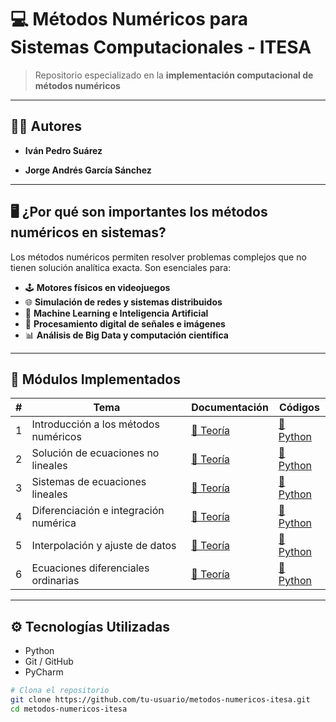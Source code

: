 # 💻 Métodos Numéricos para Sistemas Computacionales - ITESA



> Repositorio especializado en la **implementación computacional de métodos numéricos**

---

## 👨‍💻 Autores

- **Iván Pedro Suárez**  

- **Jorge Andrés García Sánchez**  

---

## 🖥️ ¿Por qué son importantes los métodos numéricos en sistemas?

Los métodos numéricos permiten resolver problemas complejos que no tienen solución analítica exacta. Son esenciales para:

- 🕹️ **Motores físicos en videojuegos**  
- 🌐 **Simulación de redes y sistemas distribuidos**  
- 🧠 **Machine Learning e Inteligencia Artificial**  
- 📡 **Procesamiento digital de señales e imágenes**  
- 📊 **Análisis de Big Data y computación científica**  

---

## 🧮 Módulos Implementados

| # | Tema | Documentación | Códigos  |
|:-:|------|---------------|----------------|
| 1 | Introducción a los métodos numéricos | [📘 Teoría](/docs/TEMA1.md) | [🐍 Python](/codigos/tema1/) 
| 2 | Solución de ecuaciones no lineales | [📘 Teoría](/docs/TEMA2.md) | [🐍 Python](/codigos/tema2) 
| 3 | Sistemas de ecuaciones lineales | [📘 Teoría](/docs/TEMA3.md) | [🐍 Python](/codigos/tema3) 
| 4 | Diferenciación e integración numérica | [📘 Teoría](/docs/TEMA4.md) | [🐍 Python](/codigos/tema4)
| 5 | Interpolación y ajuste de datos | [📘 Teoría](/docs/TEMA5.md) | [🐍 Python](/codigos/tema5) 
| 6 | Ecuaciones diferenciales ordinarias | [📘 Teoría](/docs/TEMA6.md) | [🐍 Python](/codigos/tema6) 

---

## ⚙️ Tecnologías Utilizadas

- Python
- Git / GitHub
- PyCharm

```bash
# Clona el repositorio
git clone https://github.com/tu-usuario/metodos-numericos-itesa.git
cd metodos-numericos-itesa
